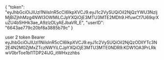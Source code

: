 {
    "token": "eyJhbGciOiJIUzI1NiIsInR5cCI6IkpXVCJ9.eyJ1c2VySUQiOiI2NjQzYWU3NzljMjBiZjhhMzg4NWI3OWMiLCJpYXQiOjE3MTU3MTE2MDh9.HfuwCf7U69qrXuZU4b5HHk3ae_A9zlzDLyAEJbaVR_E",
    "userID": "6643ae779c20bf8a3885b79c"
}


user 2 token Bearer eyJhbGciOiJIUzI1NiIsInR5cCI6IkpXVCJ9.eyJ1c2VySUQiOiI2NjQzODllYTc3N2E4N2M0ZjMxZTczNWYiLCJpYXQiOjE3MTU3MTE0NDR9.KDW1OA3PrLRkwV0brToe1bl1TDP24lJG_itWHxzzhbs